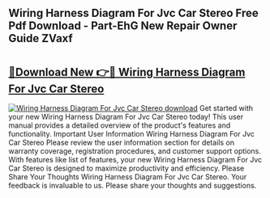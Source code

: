 ## Wiring Harness Diagram For Jvc Car Stereo Free Pdf Download - Part-EhG New Repair Owner Guide ZVaxf

# <h2><a href="http://dfqtkcn.blite.top/?on=Wiring+Harness+Diagram+For+Jvc+Car+Stereo">🔗Download New 👉🔴 Wiring Harness Diagram For Jvc Car Stereo</a></h2>

[![Wiring Harness Diagram For Jvc Car Stereo download](https://i.imgur.com/lujVjoI.png)](http://dfqtkcn.blite.top/?on=Wiring+Harness+Diagram+For+Jvc+Car+Stereo)
Get started with your new Wiring Harness Diagram For Jvc Car Stereo today! This user manual provides a detailed overview of the product's features and functionality. Important User Information Wiring Harness Diagram For Jvc Car Stereo Please review the user information section for details on warranty coverage, registration procedures, and customer support options. With features like list of features, your new Wiring Harness Diagram For Jvc Car Stereo is designed to maximize productivity and efficiency. Please Share Your Thoughts Wiring Harness Diagram For Jvc Car Stereo. Your feedback is invaluable to us. Please share your thoughts and suggestions.
